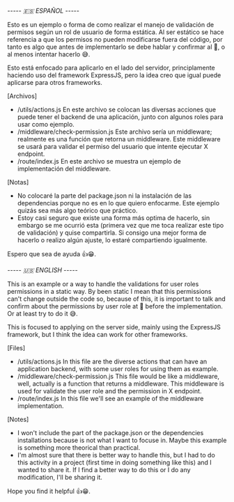 *----- 🇪🇸 ESPAÑOL -----*

Esto es un ejemplo o forma de como realizar el manejo de validación de permisos según un rol de usuario de forma estática. Al ser estático se hace referencia a que los permisos no pueden modificarse fuera del código, por tanto es algo que antes de implementarlo se debe hablar y confirmar al 💯, o al menos intentar hacerlo 😅.

Esto está enfocado para aplicarlo en el lado del servidor, principlamente haciendo uso del framework ExpressJS, pero la idea creo que igual puede aplicarse para otros frameworks.

[Archivos]
  - /utils/actions.js
    En este archivo se colocan las diversas acciones que puede tener el backend de una aplicación, junto con algunos roles para usar como ejemplo.
  - /middleware/check-permission.js
    Este archivo sería un middleware; realmente es una función que retorna un middleware. Este middleware se usará para validar el permiso del usuario que intente ejecutar X endpoint.
  - /route/index.js
    En este archivo se muestra un ejemplo de implementación del middleware.

[Notas]
  - No colocaré la parte del package.json ni la instalación de las dependencias porque no es en lo que quiero enfocarme. Este ejemplo quizás sea más algo teórico que práctico.
  - Estoy casi seguro que existe una forma más optima de hacerlo, sin embargo se me ocurrió esta (primera vez que me toca realizar este tipo de validación) y quise compartirla. Si consigo una mejor forma de hacerlo o realizo algún ajuste, lo estaré compartiendo igualmente.

Espero que sea de ayuda 👍😁.

*----- 🇺🇸 ENGLISH -----*

This is an example or a way to handle the validations for user roles permissions in a static way. By been static I mean that this permissions can't change outside the code so, because of this, it is important to talk and confirm about the permissions by user role at 💯 before the implementation. Or at least try to do it 😅.

This is focused to applying on the server side, mainly using the ExpressJS framework, but I think the idea can work for other frameworks. 

[Files]
  - /utils/actions.js
    In this file are the diverse actions that can have an application backend, with some user roles for using them as example.
  - /middleware/check-permission.js
    This file would be like a middleware, well, actually is a function that returns a middleware. This middleware is used for validate the user role and the permission in X endpoint.
  - /route/index.js
    In this file we'll see an example of the middleware implementation. 

[Notes]
  - I won't include the part of the package.json or the dependencies installations because is not what I want to focuse in. Maybe this example is something more theorical than practical.
  - I'm almost sure that there is better way to handle this, but I had to do this activity in a project (first time in doing something like this) and I wanted to share it. If I find a better way to do this or I do any modification, I'll be sharing it.

Hope you find it helpful 👍😁.
